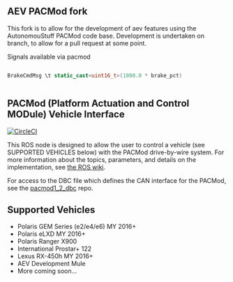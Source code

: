 ## AEV PACMod fork

This fork is to allow for the development of aev features using the AutonomouStuff PACMod code base. Development is undertaken on branch, to allow for a pull request at some point.

Signals available via pacmod

 ```cpp 
 
 BrakeCmdMsg \t static_cast<uint16_t>(1000.0 * brake_pct)
 
 
 
 ```

## PACMod (Platform Actuation and Control MODule) Vehicle Interface #

[![CircleCI](https://circleci.com/gh/astuff/pacmod/tree/master.svg?style=svg)](https://circleci.com/gh/astuff/pacmod/tree/master)

This ROS node is designed to allow the user to control a vehicle (see SUPPORTED VEHICLES below) with the PACMod drive-by-wire system. For more information about the topics, parameters, and details on the implementation, see [the ROS wiki](http://wiki.ros.org/pacmod).

For access to the DBC file which defines the CAN interface for the PACMod, see the [pacmod1_2_dbc](https://github.com/astuff/pacmod1_2_dbc) repo.

## Supported Vehicles ##

- Polaris GEM Series (e2/e4/e6) MY 2016+
- Polaris eLXD MY 2016+
- Polaris Ranger X900
- International Prostar+ 122
- Lexus RX-450h MY 2016+
- AEV Development Mule
- More coming soon...
